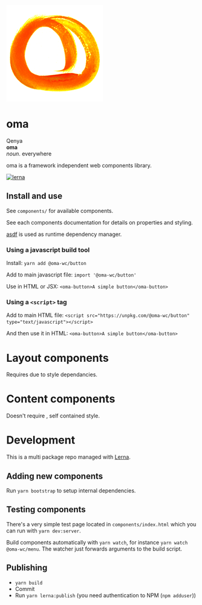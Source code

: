 ![](assets/logo.png)

# oma

Qenya  
**oma**  
_noun_. everywhere

oma is a framework independent web components library.

[![lerna](https://img.shields.io/badge/maintained%20with-lerna-cc00ff.svg)](https://lerna.js.org/)

## Install and use

See `components/` for available components.

See each components documentation for details on properties and styling.

[asdf](https://asdf-vm.com) is used as runtime dependency manager.

### Using a javascript build tool

Install: `yarn add @oma-wc/button`

Add to main javascript file: `import '@oma-wc/button'`

Use in HTML or JSX: `<oma-button>A simple button</oma-button>`

### Using a `<script>` tag

Add to main HTML file:
`<script src="https://unpkg.com/@oma-wc/button" type="text/javascript"></script>`

And then use it in HTML: `<oma-button>A simple button</oma-button>`

# Layout components

Requires <oma-site> due to style dependancies.

# Content components

Doesn't require <oma-site>, self contained style.

# Development

This is a multi package repo managed with [Lerna](https://lerna.js.org).

## Adding new components

Run `yarn bootstrap` to setup internal dependencies.

## Testing components

There's a very simple test page located in `components/index.html` which you can
run with `yarn dev:server`.

Build components automatically with `yarn watch`, for instance `yarn watch @oma-wc/menu`.
The watcher just forwards arguments to the build script.

## Publishing

- `yarn build`
- Commit
- Run `yarn lerna:publish` (you need authentication to NPM (`npm adduser`))
